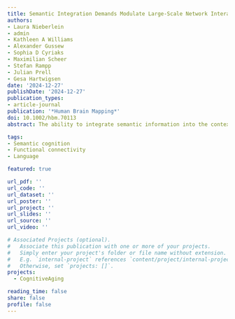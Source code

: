 ```yaml
---
title: Semantic Integration Demands Modulate Large-Scale Network Interactions in the Brain
authors:
- Laura Nieberlein
- admin
- Kathleen A Williams
- Alexander Gussew
- Sophia D Cyriaks
- Maximilian Scheer
- Stefan Rampp
- Julian Prell
- Gesa Hartwigsen
date: '2024-12-27'
publishDate: '2024-12-27'
publication_types:
- article-journal
publication: '*Human Brain Mapping*'
doi: 10.1002/hbm.70113
abstract: The ability to integrate semantic information into the context of a sentence is essential for human communication. Several studies have shown that the predictability of a final keyword based on the sentence context influences semantic integration on the behavioral, neurophysiological, and neural level. However, the architecture of the underlying network interactions for semantic integration across the lifespan remains unclear. In this study, 32 healthy participants (30–75 years) performed an auditory cloze probability task during functional magnetic resonance imaging (fMRI), requiring lexical decisions on the sentence's final words. Semantic integration demands were implicitly modulated by presenting sentences with expected, unexpected, anomalous, or pseudoword endings. To elucidate network interactions supporting semantic integration, we combined univariate task-based fMRI analyses with seed-based connectivity and between-network connectivity analyses. Behavioral data revealed typical semantic integration effects, with increased integration demands being associated with longer response latencies and reduced accuracy. Univariate results demonstrated increased left frontal and temporal brain activity for sentences with higher integration demands. Between-network interactions highlighted the role of task-positive and default mode networks for sentence processing with increased semantic integration demands. Furthermore, increasing integration demands led to a higher number of behaviorally relevant network interactions, suggesting that the increased between-network coupling becomes more relevant for successful task performance as integration demands increase. Our findings elucidate the complex network interactions underlying semantic integration across the aging continuum. Stronger interactions between various task-positive and default mode networks correlated with more efficient processing of sentences with increased semantic integration demands. These results may inform future studies with healthy old and clinical populations.

tags:
- Semantic cognition
- Functional connectivity
- Language

featured: true

url_pdf: ''
url_code: ''
url_dataset: ''
url_poster: ''
url_project: ''
url_slides: ''
url_source: ''
url_video: ''

# Associated Projects (optional).
#   Associate this publication with one or more of your projects.
#   Simply enter your project's folder or file name without extension.
#   E.g. `internal-project` references `content/project/internal-project/index.md`.
#   Otherwise, set `projects: []`.
projects:
  - CognitiveAging

reading_time: false
share: false
profile: false
---
```

